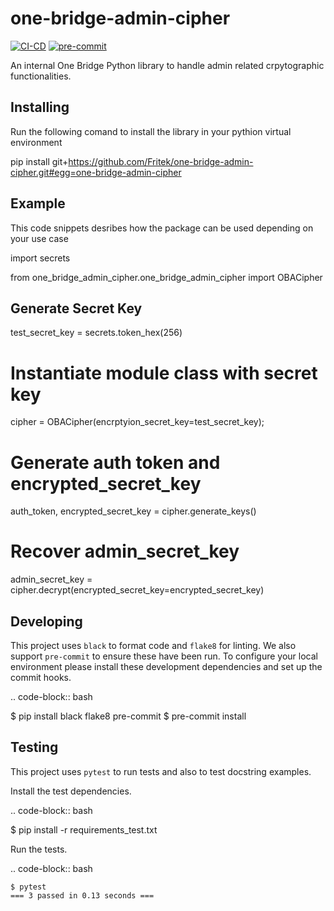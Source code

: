 one-bridge-admin-cipher
=========

[![CI-CD](https://github.com/Fritek/one-bridge-admin-cipher/actions/workflows/ci.yaml/badge.svg)](https://github.com/Fritek/one-bridge-admin-cipher/actions/workflows/ci.yaml)
[![pre-commit](https://github.com/Fritek/one-bridge-admin-cipher/actions/workflows/pre-commit.yaml/badge.svg)](https://github.com/Fritek/one-bridge-admin-cipher/actions/workflows/pre-commit.yaml)


An internal One Bridge Python library to handle admin related crpytographic functionalities.


Installing
----------

Run the following comand to install the library in your pythion virtual environment

pip install git+https://github.com/Fritek/one-bridge-admin-cipher.git#egg=one-bridge-admin-cipher


Example
----------

This code snippets desribes how the package can be used depending on your use case

import secrets

from one_bridge_admin_cipher.one_bridge_admin_cipher import OBACipher

## Generate Secret Key
test_secret_key = secrets.token_hex(256)

# Instantiate module class with secret key
cipher = OBACipher(encrptyion_secret_key=test_secret_key);

# Generate auth token and encrypted_secret_key
auth_token, encrypted_secret_key = cipher.generate_keys()

# Recover admin_secret_key
admin_secret_key = cipher.decrypt(encrypted_secret_key=encrypted_secret_key)



Developing
----------

This project uses ``black`` to format code and ``flake8`` for linting. We also support ``pre-commit`` to ensure
these have been run. To configure your local environment please install these development dependencies and set up
the commit hooks.

.. code-block:: bash

   $ pip install black flake8 pre-commit
   $ pre-commit install

Testing
-------

This project uses ``pytest`` to run tests and also to test docstring examples.

Install the test dependencies.

.. code-block:: bash

   $ pip install -r requirements_test.txt

Run the tests.

.. code-block:: bash

    $ pytest
    === 3 passed in 0.13 seconds ===
